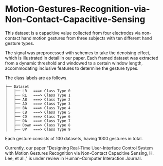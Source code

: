 # Motion-Gestures-Recognition-via-Non-Contact-Capacitive-Sensing


This dataset is a capacitive value collected from four electrodes via non-contact hand motion gestures from three subjects with ten different hand gesture types.

The signal was preprocessed with schemes to take the denoising effect, which is illustrated in detail in our paper. Each framed dataset was extracted from a dynamic threshold and windowed to a certain window length, accommodating inclusive features to determine the gesture types.

The class labels are as follows.

    ├── Dataset
    │   ├── LR   ===> Class Type 0
    │   ├── RL   ===> Class Type 1
    │   ├── AB   ===> Class Type 2
    │   ├── AD   ===> Class Type 3
    │   ├── BA   ===> Class Type 4
    │   ├── CB   ===> Class Type 5
    │   ├── CD   ===> Class Type 6
    │   ├── DA   ===> Class Type 7
    │   ├── Down ===> Class Type 8
    │   ├── UP   ===> Class Type 9
    
Each gesture consists of 100 datasets, having 1000 gestures in total.

Currently, our paper "Designing Real-Time User-Interface Control System with Motion Gestures Recognition via Non-Contact Capacitive Sensing, H. Lee, et al.," is under review in Human–Computer Interaction Journal.
